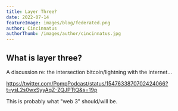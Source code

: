 ```yaml
---
title: Layer Three?
date: 2022-07-14
featureImage: images/blog/federated.png
author: Cincinnatus
authorThumb: /images/author/cincinnatus.jpg
---
```


## What is layer three?

A discussion re: the intersection bitcoin/lightning with the internet...

https://twitter.com/PompPodcast/status/1547633870702424066?t=ysL2s0wxSyyAqZ-ZQJPTtQ&s=19p

This is probably what "web 3" should/will be.